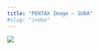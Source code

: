 ```yaml
---
title: "PENTAX Image – SUDA"
#slug: "index"
---
```


[![](/wp-content/2011/12/68-300x225.jpg)](/wp-content/2011/12/68.jpg)
